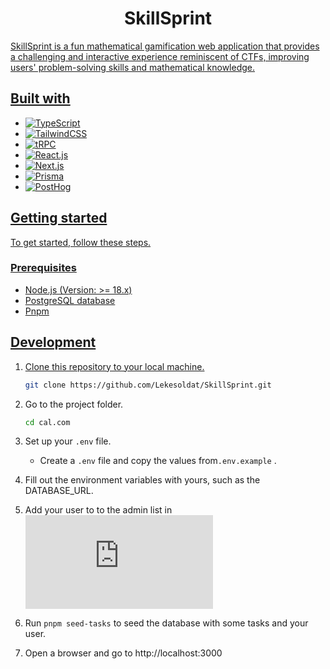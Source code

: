 <h1 align="center">
   SkillSprint
</h1>

<p align="center">
   <a href="https://github.com/Lekesoldat/skillsprint/blob/main/LICENSE" alt="LICENSE">
</p>
   
SkillSprint is a fun mathematical gamification web application that provides a challenging and interactive experience reminiscent of CTFs, improving users' problem-solving skills and mathematical knowledge.
  
## Built with
- ![TypeScript](https://www.typescriptlang.org/)
- ![TailwindCSS]((https://tailwindcss.com/))
- ![tRPC](https://trpc.io/)
- ![React.js](https://react.dev/)
- ![Next.js](https://nextjs.org/)
- ![Prisma](https://www.prisma.io/)
- ![PostHog](https://posthog.com/)

## Getting started

To get started, follow these steps.

### Prerequisites

- Node.js (Version: >= 18.x)
- PostgreSQL database
- Pnpm

## Development

1. Clone this repository to your local machine.

   ```sh
   git clone https://github.com/Lekesoldat/SkillSprint.git
   ```

2. Go to the project folder.

   ```sh
   cd cal.com
   ```

3. Set up your `.env` file.

   - Create a `.env` file and copy the values from`.env.example` .

4. Fill out the environment variables with yours, such as the DATABASE_URL.

5. Add your user to to the admin list in ![user-list](https://github.com/Lekesoldat/skillsprint/blob/main/src/utils/seeds/prod/user-list.ts)

6. Run `pnpm seed-tasks` to seed the database with some tasks and your user.

7. Open a browser and go to http://localhost:3000
